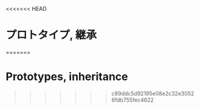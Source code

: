 <<<<<<< HEAD
# プロトタイプ, 継承
=======
# Prototypes, inheritance
>>>>>>> c89ddc5d92195e08e2c32e30526fdb755fec4622
